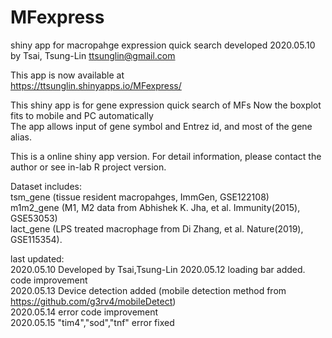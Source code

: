 # MFexpress
shiny app for macropahge expression quick search
developed 2020.05.10 by Tsai, Tsung-Lin ttsunglin@gmail.com


This app is now available at  
https://ttsunglin.shinyapps.io/MFexpress/

                                
This shiny app is for gene expression quick search of MFs
Now the boxplot fits to mobile and PC automatically  
The app allows input of gene symbol and Entrez id, and most of the gene alias.  
                                 
This is a online shiny app version. For detail information, please contact the author or see in-lab R project version.

Dataset includes:  
tsm_gene (tissue resident macropahges, ImmGen, GSE122108)  
m1m2_gene (M1, M2 data from Abhishek K. Jha, et al. Immunity(2015), GSE53053)  
lact_gene (LPS treated macrophage from Di Zhang, et al. Nature(2019), GSE115354).  

last updated:  
2020.05.10 Developed by Tsai,Tsung-Lin 
2020.05.12 loading bar added. code improvement  
2020.05.13 Device detection added (mobile detection method from https://github.com/g3rv4/mobileDetect)  
2020.05.14 error code improvement  
2020.05.15 "tim4","sod","tnf" error fixed

